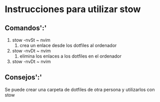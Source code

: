 # Instrucciones para utilizar stow

## Comandos':'

1. stow -nvSt ~ nvim
    1. crea un enlace desde los dotfiles al ordenador
2. stow -nvDt ~ nvim
    1. elimina los enlaces a los dotfiles en el ordenador
3. stow -nvDt ~ nvim

## Consejos':'

Se puede crear una carpeta de dotfiles de otra persona y utilizarlos con stow
